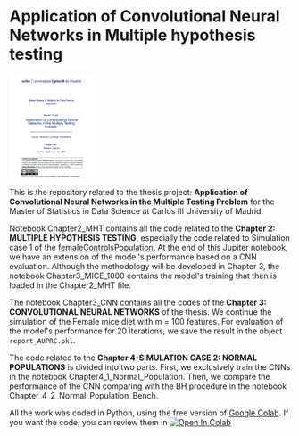 Application of Convolutional Neural Networks in Multiple hypothesis testing
==============================

<img src="https://github.com/cconejov/Application_CNN_MHT_problems/blob/main/tesis_image.PNG" title="Thesis" width="150" />



This is the repository related to the thesis project: **Application of Convolutional Neural Networks in the Multiple Testing Problem**  for the Master of Statistics in Data Science at Carlos III University of Madrid.

Notebook Chapter2_MHT contains all the code related to the **Chapter 2: MULTIPLE HYPOTHESIS TESTING**, especially the code related to Simulation case 1 of the 
[femaleControlsPopulation](https://raw.githubusercontent.com/genomicsclass/dagdata/master/inst/extdata/femaleControlsPopulation.csv). At the end of this Jupiter notebook, we have an extension of the model's performance based on a CNN evaluation. Although the methodology will be developed in Chapter 3, the notebook Chapter3_MICE_1000 contains the model's training that then is loaded in the Chapter2_MHT file.

The notebook Chapter3_CNN contains all the codes of the **Chapter 3: CONVOLUTIONAL NEURAL NETWORKS** of the thesis. We continue the simulation of the Female mice diet with m = 100 features. For evaluation of the model's performance for 20 iterations, we save the result in the object `report_AUPRC.pkl`.

The code related to the **Chapter 4-SIMULATION CASE 2: NORMAL POPULATIONS** is divided into two parts. First, we exclusively train the CNNs in the notebook Chapter4_1_Normal_Population. Then, we compare the performance of the CNN comparing with the BH procedure in the notebook Chapter_4_2_Normal_Population_Bench.

All the work was coded in Python, using the free version of [Google Colab](https://colab.research.google.com/notebooks/intro.ipynb). If you want the code, you can review them in  [![Open In Colab](https://colab.research.google.com/assets/colab-badge.svg)](https://colab.research.google.com/github/cconejov/Application_CNN_MHT_problems/)
